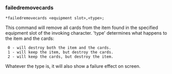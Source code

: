 ### failedremovecards
```
*failedremovecards <equipment slot>,<type>;
```

This command will remove all cards from the item found in the specified
equipment slot of the invoking character. 'type' determines what happens to the
item and the cards:

```
 0 - will destroy both the item and the cards.
 1 - will keep the item, but destroy the cards.
 2 - will keep the cards, but destroy the item.
```

Whatever the type is, it will also show a failure effect on screen.
